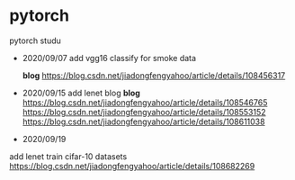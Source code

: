 # pytorch
 pytorch studu

- 2020/09/07
	add vgg16 classify for smoke data
	
	**blog**
	https://blog.csdn.net/jiadongfengyahoo/article/details/108456317
    
    
- 2020/09/15
add lenet blog
 **blog**
 https://blog.csdn.net/jiadongfengyahoo/article/details/108546765
 https://blog.csdn.net/jiadongfengyahoo/article/details/108553152
 https://blog.csdn.net/jiadongfengyahoo/article/details/108611038


- 2020/09/19

add lenet train cifar-10 datasets
https://blog.csdn.net/jiadongfengyahoo/article/details/108682269